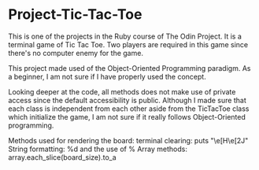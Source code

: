# Project-Tic-Tac-Toe

This is one of the projects in the Ruby course of The Odin Project. 
It is a terminal game of Tic Tac Toe. Two players are required in this game since there's no computer enemy for the game. 

This project made used of the Object-Oriented Programming paradigm. As a beginner, I am not sure if I have properly used the concept. 

Looking deeper at the code, all methods does not make use of private access since the default accessibility is public. Although I made sure that each class is independent from each other aside from the TicTacToe class which initialize the game, I am not sure if it really follows Object-Oriented programming. 

Methods used for rendering the board:
terminal clearing:
  puts "\e[H\e[2J"
String formatting:
  %d and the use of %
Array methods:
  array.each_slice(board_size).to_a
